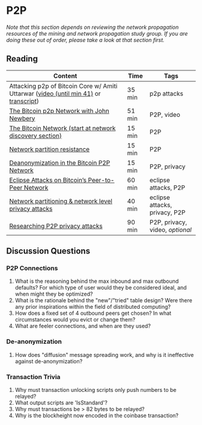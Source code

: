 # P2P

*Note that this section depends on reviewing the network propagation resources of the mining and network propagation study group. If you are doing these out of order, please take a look at that section first.*

## Reading

| Content                                                                                       | Time  | Tags                    |
|-----------------------------------------------------------------------------------------------|-------|-------------------------|
Attacking p2p of Bitcoin Core w/ Amiti Uttarwar ([video (until min 41)](https://youtu.be/H-wH6mY9pZo?t=257) or [transcript](https://diyhpl.us/wiki/transcripts/la-bitdevs/2020-04-16-amiti-uttarwar-attacking-bitcoin-core/)) | 35 min | p2p attacks |
[The Bitcoin p2p Network with John Newbery](https://diyhpl.us/wiki/transcripts/scalingbitcoin/stanford-2017/edgeplusplus/p2p-john-newbery/) | 51 min | P2P, video |
[The Bitcoin Network (start at network discovery section)](https://github.com/bitcoinbook/bitcoinbook/blob/f8b883dcd4e3d1b9adf40fed59b7e898fbd9241f/ch08.asciidoc#network-discovery) | 15 min | P2P |
[Network partition resistance](https://gist.github.com/sdaftuar/c2a3320c751efb078a7c1fd834036cb0) | 15 min | P2P |
[Deanonymization in the Bitcoin P2P Network](https://papers.nips.cc/paper/6735-deanonymization-in-the-bitcoin-p2p-network.pdf) | 15 min | P2P, privacy |
[Eclipse Attacks on Bitcoin’s Peer-to-Peer Network](https://eprint.iacr.org/2015/263.pdf) | 60 min | eclipse attacks, P2P |
[Network partitioning & network level privacy attacks](http://diyhpl.us/wiki/transcripts/chaincode-labs/2019-06-12-ethan-heilman-network-partitioning-attacks/) | 40 min | eclipse attacks, privacy, P2P |
[Researching P2P privacy attacks](https://youtu.be/qKNEUfnYue0) | 90 min | P2P, privacy, video, _optional_ |

## Discussion Questions

### P2P Connections

1. What is the reasoning behind the max inbound and max outbound defaults? For which type of user would they be considered ideal, and when might they be optimized?
1. What is the rationale behind the "new"/"tried" table design? Were there any prior inspirations within the field of distributed computing?
1. How does a fixed set of 4 outbound peers get chosen? In what circumstances would you evict or change them?
1. What are feeler connections, and when are they used?

### De-anonymization

1. How does "diffusion" message spreading work, and why is it ineffective against de-anonymization?

### Transaction Trivia

1. Why must transaction unlocking scripts only push numbers to be relayed?
1. What output scripts are 'IsStandard'?
1. Why must transactions be > 82 bytes to be relayed?
1. Why is the blockheight now encoded in the coinbase transaction?
